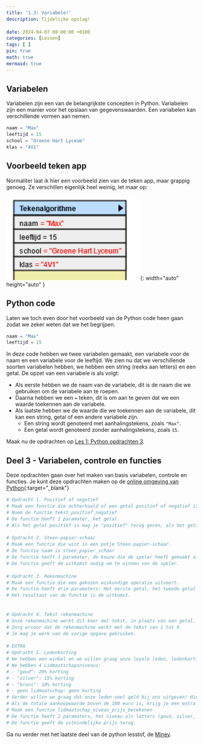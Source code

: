 ```yaml
---
title: '1.3: Variabele!'
description: Tijdelijke opslag!

date: 2024-04-07 08:00:00 +0100
categories: [Lessen]
tags: [ ]
pin: true
math: true
mermaid: true
---
```


## Variabelen
Variabelen zijn een van de belangrijkste concepten in Python. Variabelen zijn een manier voor het opslaan van gegevenswaarden.
Een variabelen kan verschillende vormen aan nemen.
```python
naam = "Max"
leeftijd = 15
school = "Groene Hart Lyceum"
klas = "4V1"
```

## Voorbeeld teken app
Normaliter laat ik hier een voorbeeld zien van de teken app, maar grappig genoeg.
Ze verschillen eigenlijk heel weinig, let maar op:

![Desktop View](/assets/img/les1/variabelen.png){: width="auto" height="auto" }


## Python code
Laten we toch even door het voorbeeld van de Python code heen gaan zodat we zeker weten dat we het begrijpen.
```python
naam = "Max"
leeftijd = 15
```
In deze code hebben we twee variabelen gemaakt, een variabele voor de naam en een variabele voor de leeftijd.
We zien nu dat we verschillende soorten variabelen hebben, we hebben een string (reeks aan letters) en een getal.
De opzet van een variabele is als volgt:
- Als eerste hebben we de naam van de variabele, dit is de naam die we gebruiken om de variabele aan te roepen.
- Daarna hebben we een `=` teken, dit is om aan te geven dat we een waarde toekennen aan de variabele.
- Als laatste hebben we de waarde die we toekennen aan de variabele, dit kan een string, getal of een andere variabele zijn.
  - Een string wordt genoteerd met aanhalingstekens, zoals `"Max"`.
  - Een getal wordt genoteerd zonder aanhalingstekens, zoals `15`.

Maak nu de opdrachten op [Les 1: Python opdrachten 3](https://brandonkroes.com/python/posts/les-1-python-opdrachten/#deel-3-variabelen-controle-en-functies).



## Deel 3 - Variabelen, controle en functies
Deze opdrachten gaan over het maken van basis variabelen, controle en functies.
Je kunt deze opdrachten maken op de [online omgeving van Python](https://www.mycompiler.io/nl/new/python){:target="_blank"}

```python
# Opdracht 1. Positief of negatief
# Maak een functie die achterhaald of een getal positief of negatief is.
# Noem de functie tekst_positief_negatief
# De functie heeft 1 paramater, het getal.
# Als het getal positief is mag je "positief" terug geven, als het getal "negatief" is mag je de waarde -1 terug geven.

# Opdracht 2. Steen-papier-schaar
# Maak een functie die wint in een potje Steen-papier-schaar.
# De functie naam is steen_papier_schaar
# De functie heeft 1 paramater, de keuze die de speler heeft gemaakt als string, met kleine letters (steen, papier of schaar).
# De functie geeft de uitkomst nodig om te winnen van de speler.

# Opdracht 3. Rekenmachine
# Maak een functie die een gekozen wiskundige operatie uitvoert.
# De functie heeft drie paramaters: Het eerste getal, het tweede getal en de gekozen operatie ("plus", "min", "keer", "delen")
# Het resultaat van de functie is de uitkomst.


# Opdracht 4. Tekst rekenmachine
# Onze rekenmachine werkt dit keer met tekst, in plaats van een getal, geven we de cijfers in letters. Bijvoorbeeld "een".
# Zorg ervoor dat de rekenmachine werkt met de tekst van 1 tot 9.
# Je mag je werk van de vorige opgave gebruiken.

# EXTRA
# Opdracht 5. Ledenkorting
# We hebben een winkel en we willen graag onze loyale leden, ledenkorting geven.
# We hebben 4 Lidmaatschapsniveaus: 
# - "goud": 20% korting
# - "zilver": 15% korting
# - "brons": 10% korting
# - geen lidmaatschap: geen korting
# Verder willen we graag dat onze leden veel geld bij ons uitgeven! Hierdoor geven we ze nog een extra korting als ze veel uitgeven!
# Als de totale aankoopwaarde boven de 100 euro is, krijg je een extra 5% korting
# Maak een functie lidmaatschap_niveau_prijs_berekenen
# De functie heeft 2 paramaters, het niveau als letters (goud, zilver, brons of geen) en de prijs.
# De functie geeft de uiteindelijke prijs terug.
```

Ga nu verder met het laatste deel van de python lesstof, de [Miney](https://brandonkroes.com/python/posts/les-1-miney/).


